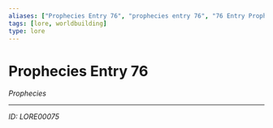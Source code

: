 ```yaml
---
aliases: ["Prophecies Entry 76", "prophecies entry 76", "76 Entry Prophecies"]
tags: [lore, worldbuilding]
type: lore
---
```


# Prophecies Entry 76

*Prophecies*

---
*ID: LORE00075*